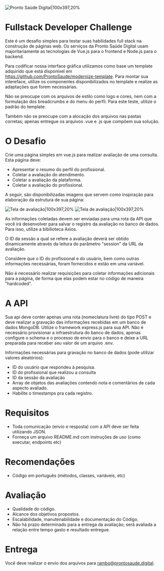 ![Pronto Saúde Digital|100x397,20%](https://i.imgur.com/ufUaJO5.png)

# Fullstack Developer Challenge
Este é um desafio simples para testar suas habilidades full stack na construção de páginas web.
Os serviços da Pronto Saúde Digital usam majoritariamente as tecnologias de Vue.js para o frontend e Node.js para o backend.

Para codificar nossa interface gráfica utilizamos como base um template adquirido que está disponível em https://github.com/ProntoSaude/modernize-template. Para montar sua intereface, utilize os componentes disponibilizados no template e realize as adaptações que forem necessárias.

Não se preocupe com os arquivos de estilo como logo e cores, nem com a formulação dos breadcrumbs e do menu do perfil. Para este teste, utilize o padrão do template.

Também não se preocupe com a alocação dos arquivos nas pastas corretas; apenas entregue os arquivos .vue e .js que compõem sua solução.

# O Desafio
Crie uma página simples em vue.js para realizar avaliação de uma consulta. Esta página deve:
- Apresentar o resumo do perfil do profissional.
- Coletar a avaliação do atendimento.
- Coletar a avaliação da plataforma.
- Coletar a avaliação do profissional.

A seguir, são disponibilizadas imagens que servem como inspiração para elaboração da estrutura de sua página:

![Tela de avaliação|100x397,20%](https://i.imgur.com/B8ghWnF.png)
![Tela de avaliação|100x397,20%](https://i.imgur.com/X7eHCpM.png)

As informações coletadas devem ser enviadas para uma rota da API que você irá desenvolver para salvar o registro da avaliação no banco de dados. Para isso, utilize a bibilioteca Axios. 

O ID da sessão a qual se refere a avaliação deverá ser obtido dinamicamente através da leitura do parâmetro "session" da URL da avaliação.

Considere que o ID do profissional e do usuário, bem como outras informações necessárias, foram fornecidos e estão em uma variável.

Não é necessário realizar requisições para coletar informações adicionais para a página, de forma que elas podem estar no código de maneira "hardcoded".

# A API

Sua api deve conter apenas uma rota (nomeclatura livre) do tipo POST e deve realizar a gravação das informações recebidas em um banco de dados MongoDB. Utilize o framework express.js para sua API. Não é necessário provisionar a infraestrutura do banco de dados, apenas configure o schema e o processo de envio para o banco e deixe a URL preparada para receber seu valor de um arquivo .env.

Informações necessárias para gravação no banco de dados (pode utilizar valores aleatórios):

- ID do usuário que respondeu à pesquisa.
- ID do profissional que realizou a consulta
- ID da sessão da avaliação
- Array de objetos das avaliações contendo nota e comentários de cada aspecto avaliado.
- Habilite o timestamps pra cada registro.

# Requisitos
- Toda comunicação (envio e resposta) com a API deve ser feita utilizando JSON.
- Forneça um arquivo README.md com instruções de uso (como executar, endpoints etc)

# Recomendações
- Código em português (métodos, classes, variáveis, etc)

# Avaliação
- Qualidade do código.
- Alcance dos objetivos propostos.
- Escalabilidade, manutenabilidade e documentação do Código.
- Não há prazo determinado para a entrega da avaliação; será avaliada a relação entre tempo gasto e resultado entregue.

# Entrega
Você deve realizar o envio dos arquivos para rambo@prontosaude.digital.

